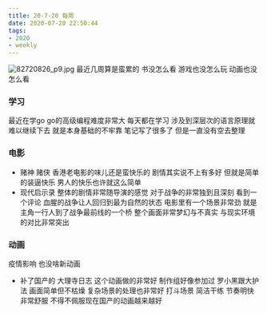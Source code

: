 ```yaml
---
title: 20-7-20 每周
date: 2020-07-20 22:50:44
tags:
- 2020
- weekly
---
```

![82720826_p9.jpg](https://i.loli.net/2020/07/20/C6TwpHhQEv8idZr.jpg)
最近几周算是蛮累的  书没怎么看 游戏也没怎么玩 动画也没怎么看
<!-- more-->
### 学习
最近在学go  go的高级编程难度非常大  每天都在学习 涉及到深层次的语言原理就难以继续下去 就是本身基础的不牢靠   笔记写了很多了 但是一直没有空去整理

### 电影
- 赌神 赌侠 香港老电影的味儿还是蛮快乐的 剧情其实说不上有多好 但就是简单的装逼快乐  男人的快乐也许就这么简单
- 现代启示录 整体的剧情非常随导演的感觉 对于战争的非常独到且深刻  看到一个评论  血腥的战争让人回归到最为自然的状态   电影里有一个场景非常劲  就是主角一行人到了战争最前线的一个桥  整个画面非常梦幻与不真实 与现实环境的对比非常突出

### 动画
疫情影响  也没啥新动画 
- 补了国产的 大理寺日志 这个动画做的非常好 制作组好像参加过 罗小黑跟大护法 画面简单但不枯燥 复杂场景的处理也非常好  打斗场景 简洁干练 节奏明快 非常舒服  不得不佩服现在国产的动画越来越好


